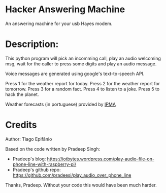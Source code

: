 # Hacker Answering Machine

An answering machine for your usb Hayes modem.

# Description:

This python program will pick an incomming call, play an audio welcoming msg,
wait for the caller to press some digits and play an audio message.

Voice messages are generated using google's text-to-speech API.

Press 1 for the weather report for today.
Press 2 for the weather report for tomorrow.
Press 3 for a random fact.
Press 4 to listen to a joke.
Press 5 to hack the planet.

Weather forecasts (in portuguese) provided by [IPMA](https://ipma.pt)

# Credits

Author: Tiago Epifânio

Based on the code written by Pradeep Singh:
- Pradeep's blog: https://iotbytes.wordpress.com/play-audio-file-on-phone-line-with-raspberry-pi/
- Pradeep's github repo: https://github.com/pradeesi/play_audio_over_phone_line

Thanks, Pradeep. Without your code this would have been much harder.
